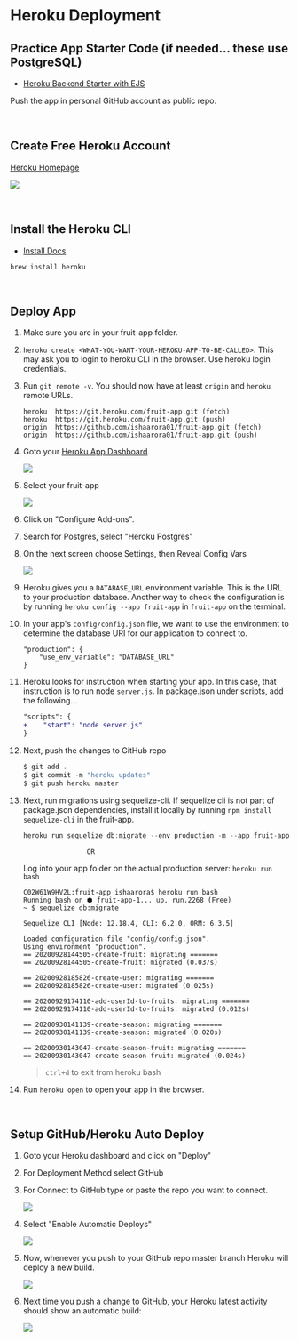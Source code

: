 
# Heroku Deployment

## Practice App Starter Code (if needed... these use PostgreSQL)

- [Heroku Backend Starter with EJS](./fruit-app)

Push the app in personal GitHub account as public repo.

<br>

## Create Free Heroku Account

[Heroku Homepage](https://devcenter.heroku.com/)

![](https://i.imgur.com/hPAtUfN.png)

<br>

## Install the Heroku CLI

- [Install Docs](https://devcenter.heroku.com/articles/heroku-cli)

`brew install heroku`

<br>

## Deploy App

1. Make sure you are in your fruit-app folder.
2. `heroku create <WHAT-YOU-WANT-YOUR-HEROKU-APP-TO-BE-CALLED>`. This may ask you to login to heroku CLI in the browser. Use heroku login credentials.
3. Run `git remote -v`. You should now have at least `origin` and `heroku` remote URLs.  

	```
	heroku	https://git.heroku.com/fruit-app.git (fetch)
	heroku	https://git.heroku.com/fruit-app.git (push)
	origin	https://github.com/ishaarora01/fruit-app.git (fetch)
	origin	https://github.com/ishaarora01/fruit-app.git (push)
	```
	
4. Goto your [Heroku App Dashboard](https://dashboard.heroku.com/apps).

	![](https://i.imgur.com/UUc9KZ8.png)
	
5. Select your fruit-app
	
	![](https://i.imgur.com/L4yaEeY.png)
	
6. Click on "Configure Add-ons".
7. Search for Postgres, select "Heroku Postgres"
8. On the next screen choose Settings, then Reveal Config Vars

	![](https://i.imgur.com/4ViWw9g.png)
	
9. Heroku gives you a `DATABASE_URL` environment variable. This is the URL to your production database. Another way to check the configuration is by running `heroku config --app fruit-app` in `fruit-app` on the terminal.
10. In your app's `config/config.json` file, we want to use the environment to determine the database URI for our application to connect to.

	```
	"production": {
    	"use_env_variable": "DATABASE_URL"
  	}
	```

12. Heroku looks for instruction when starting your app. In this case, that instruction is to run node `server.js`. In package.json under scripts, add the following...

	```diff
	"scripts": {
	+    "start": "node server.js"
	}
	```
	
11. Next, push the changes to GitHub repo

	```js
	$ git add .
	$ git commit -m "heroku updates"
	$ git push heroku master
	```

11. Next, run migrations using sequelize-cli. If sequelize cli is not part of package.json dependencies, install it locally by running `npm install sequelize-cli` in the fruit-app. 

	```js
	heroku run sequelize db:migrate --env production -m --app fruit-app
	```
						OR
						
	Log into your app folder on the actual production server: `heroku run bash`
	
	```
	C02W61W9HV2L:fruit-app ishaarora$ heroku run bash
	Running bash on ⬢ fruit-app-1... up, run.2268 (Free)
	~ $ sequelize db:migrate
	
	Sequelize CLI [Node: 12.18.4, CLI: 6.2.0, ORM: 6.3.5]
	
	Loaded configuration file "config/config.json".
	Using environment "production".
	== 20200928144505-create-fruit: migrating =======
	== 20200928144505-create-fruit: migrated (0.037s)
	
	== 20200928185826-create-user: migrating =======
	== 20200928185826-create-user: migrated (0.025s)
	
	== 20200929174110-add-userId-to-fruits: migrating =======
	== 20200929174110-add-userId-to-fruits: migrated (0.012s)
	
	== 20200930141139-create-season: migrating =======
	== 20200930141139-create-season: migrated (0.020s)
	
	== 20200930143047-create-season-fruit: migrating =======
	== 20200930143047-create-season-fruit: migrated (0.024s)
	```
	
	> `ctrl+d` to exit from heroku bash
	
	
11. Run `heroku open` to open your app in the browser.

<br>


## Setup GitHub/Heroku Auto Deploy

1. Goto your Heroku dashboard and click on "Deploy"
2. For Deployment Method select GitHub
3. For Connect to GitHub type or paste the repo you want to connect.

	![](https://i.imgur.com/r6zkYYP.png)

4. Select "Enable Automatic Deploys"

	![](https://i.imgur.com/Z4marqA.png)

5. Now, whenever you push to your GitHub repo master branch Heroku will deploy a new build.

	![](https://i.imgur.com/ISTRvEv.png)
	
6. Next time you push a change to GitHub, your Heroku latest activity should show an automatic build:

	![](https://i.imgur.com/BVW7nxX.png)
	
<br>
